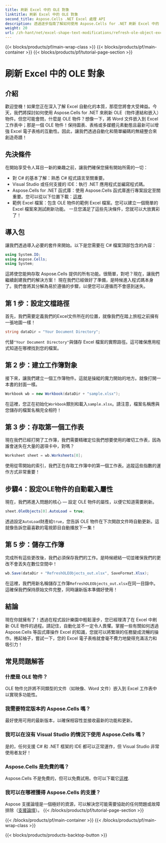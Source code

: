 ```yaml
---
title: 刷新 Excel 中的 OLE 對象
linktitle: 刷新 Excel 中的 OLE 對象
second_title: Aspose.Cells .NET Excel 處理 API
description: 透過逐步指南了解如何使用 Aspose.Cells for .NET 刷新 Excel 中的 OLE 對象，從而無縫增強您的 Excel 自動化技能。
weight: 20
url: /zh-hant/net/excel-shape-text-modifications/refresh-ole-object-excel/
---
```


{{< blocks/products/pf/main-wrap-class >}}
{{< blocks/products/pf/main-container >}}
{{< blocks/products/pf/tutorial-page-section >}}

# 刷新 Excel 中的 OLE 對象

## 介紹
歡迎登機！如果您正在深入了解 Excel 自動化的本質，那麼您將會大受裨益。今天，我們將探討如何使用 Aspose.Cells for .NET 來刷新 OLE（物件連結和嵌入）物件。但您可能會問，什麼是 OLE 物件？想像一下，將 Word 文件嵌入到 Excel 工作表中；那是一個 OLE 物件！保持圖表、表格或多媒體元素動態且最新可以增強 Excel 電子表格的互動性。因此，讓我們透過自動化和簡單編碼的無縫整合來創造奇蹟！
## 先決條件
在開始享受令人耳目一新的樂趣之前，讓我們確保您擁有開始所需的一切：
- 對 C# 的基本了解：熟悉 C# 程式語言至關重要。
- Visual Studio 或任何支援的 IDE：執行 .NET 應用程式並編寫程式碼。
-  Aspose.Cells for .NET 函式庫：使用 Aspose.Cells 函式庫進行專案設定至關重要。您可以從以下位置下載：[這裡](https://releases.aspose.com/cells/net/).
- 範例 Excel 檔案：包含 OLE 物件的範例 Excel 檔案。您可以建立一個簡單的 Excel 檔案來測試刷新功能。
一旦您滿足了這些先決條件，您就可以大放異彩了！
## 導入包
讓我們透過導入必要的套件來開始。以下是您需要在 C# 檔案頂部包含的內容：
```csharp
using System.IO;
using Aspose.Cells;
using System;
```
這將使您能夠存取 Aspose.Cells 提供的所有功能。很簡單，對吧？現在，讓我們繼續創建我們的解決方案！
現在我們已經做好了準備，是時候進入程式碼本身了。我們會將其分解為易於遵循的步驟，以便您可以遵循而不會感到迷失。
## 第 1 步：設定文檔路徑
首先，我們需要定義我們的Excel文件所在的位置，就像我們在踏上旅程之前擁有一張地圖一樣！
```csharp
string dataDir = "Your Document Directory"; 
```
代替`"Your Document Directory"`與儲存 Excel 檔案的實際路徑。這可確保應用程式知道在哪裡找到您的檔案。
## 第 2 步：建立工作簿對象
接下來，讓我們建立一個工作簿物件。這就是操縱的魔力開始的地方。就像打開一本書的封面一樣。
```csharp
Workbook wb = new Workbook(dataDir + "sample.xlsx");
```
在這裡，您正在初始化`Workbook`類別和載入`sample.xlsx`。請注意，檔案名稱應與您儲存的檔案名稱完全相符！
## 第 3 步：存取第一個工作表
現在我們已經打開了工作簿，我們需要精確定位我們想要使用的確切工作表，因為誰會迷失在大量的選項卡中，對嗎？
```csharp
Worksheet sheet = wb.Worksheets[0];
```
使用從零開始的索引，我們正在存取工作簿中的第一個工作表。追蹤這些指數的運作方式非常重要！
## 步驟4：設定OLE物件的自動載入屬性
現在，我們將進入問題的核心 — 設定 OLE 物件的屬性，以便它知道需要刷新。
```csharp
sheet.OleObjects[0].AutoLoad = true;
```
透過設定`AutoLoad`財產給`true`，您告訴 OLE 物件在下次開啟文件時自動更新。這就像告訴您最喜歡的電視節目自動播放下一集！
## 第 5 步：儲存工作簿
完成所有這些更改後，我們必須保存我們的工作。是時候總結一切並確保我們的更改不會丟失在數位空間中！
```csharp
wb.Save(dataDir + "RefreshOLEObjects_out.xlsx", SaveFormat.Xlsx);
```
在這裡，我們用新名稱儲存工作簿`RefreshOLEObjects_out.xlsx`在同一目錄中。這確保我們保持原始文件完整，同時讓新版本準備好使用！
## 結論
現在你就擁有了！透過在程式設計樂園中輕鬆漫步，您已經理清了在 Excel 中刷新 OLE 物件的過程。請記住，自動化並不一定令人畏懼。掌握一些有關如何透過 Aspose.Cells 等函式庫操作 Excel 的知識，您就可以將繁瑣的任務變成流暢的操作。捲起袖子，嘗試一下，您的 Excel 電子表格就會毫不費力地變得充滿活力和吸引力！
## 常見問題解答
### 什麼是 OLE 物件？
OLE 物件允許將不同類型的文件（如映像、Word 文件）嵌入到 Excel 工作表中以實現多功能性。
### 我需要特定版本的 Aspose.Cells 嗎？
最好使用可用的最新版本，以確保相容性並接收最新的功能和更新。
### 我可以在沒有 Visual Studio 的情況下使用 Aspose.Cells 嗎？
是的，任何支援 C# 和 .NET 框架的 IDE 都可以正常運作，但 Visual Studio 非常使用者友好！
### Aspose.Cells 是免費的嗎？
 Aspose.Cells 不是免費的，但可以免費試用。你可以下載它[這裡](https://releases.aspose.com/).
### 我可以在哪裡獲得 Aspose.Cells 的支援？
Aspose 支援論壇是一個極好的資源，可以解決您可能需要協助的任何問題或故障排除（[支援論壇](https://forum.aspose.com/c/cells/9)）。
{{< /blocks/products/pf/tutorial-page-section >}}

{{< /blocks/products/pf/main-container >}}
{{< /blocks/products/pf/main-wrap-class >}}

{{< blocks/products/products-backtop-button >}}
